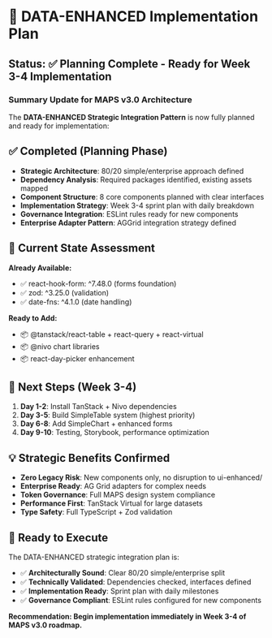 # 🎯 DATA-ENHANCED Implementation Plan

## Status: ✅ Planning Complete - Ready for Week 3-4 Implementation

### Summary Update for MAPS v3.0 Architecture

The **DATA-ENHANCED Strategic Integration Pattern** is now fully planned and ready for implementation:

## ✅ Completed (Planning Phase)
- **Strategic Architecture**: 80/20 simple/enterprise approach defined
- **Dependency Analysis**: Required packages identified, existing assets mapped
- **Component Structure**: 8 core components planned with clear interfaces
- **Implementation Strategy**: Week 3-4 sprint plan with daily breakdown
- **Governance Integration**: ESLint rules ready for new components
- **Enterprise Adapter Pattern**: AGGrid integration strategy defined

## 🎯 Current State Assessment

**Already Available:**
- ✅ react-hook-form: ^7.48.0 (forms foundation)
- ✅ zod: ^3.25.0 (validation)  
- ✅ date-fns: ^4.1.0 (date handling)

**Ready to Add:**
- 📦 @tanstack/react-table + react-query + react-virtual
- 📦 @nivo chart libraries
- 📦 react-day-picker enhancement

## 🚀 Next Steps (Week 3-4)

1. **Day 1-2**: Install TanStack + Nivo dependencies
2. **Day 3-5**: Build SimpleTable system (highest priority)
3. **Day 6-8**: Add SimpleChart + enhanced forms
4. **Day 9-10**: Testing, Storybook, performance optimization

## 💡 Strategic Benefits Confirmed

- **Zero Legacy Risk**: New components only, no disruption to ui-enhanced/
- **Enterprise Ready**: AG Grid adapters for complex needs
- **Token Governance**: Full MAPS design system compliance  
- **Performance First**: TanStack Virtual for large datasets
- **Type Safety**: Full TypeScript + Zod validation

## 🎉 Ready to Execute

The DATA-ENHANCED strategic integration plan is:
- ✅ **Architecturally Sound**: Clear 80/20 simple/enterprise split
- ✅ **Technically Validated**: Dependencies checked, interfaces defined
- ✅ **Implementation Ready**: Sprint plan with daily milestones
- ✅ **Governance Compliant**: ESLint rules configured for new components

**Recommendation: Begin implementation immediately in Week 3-4 of MAPS v3.0 roadmap.**

